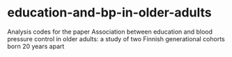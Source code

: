 # education-and-bp-in-older-adults
Analysis codes for the paper Association between education and blood pressure control in older adults: a study of two Finnish generational cohorts born 20 years apart
